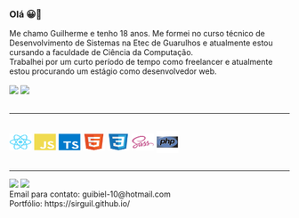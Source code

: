 ### Olá :grinning:👋
<link rel="stylesheet" href="https://cdn.jsdelivr.net/gh/devicons/devicon@v2.12.0/devicon.min.css">
Me chamo Guilherme e tenho 18 anos. Me formei no curso técnico de Desenvolvimento de Sistemas na Etec de Guarulhos e atualmente estou cursando a faculdade de Ciência da Computação. <br/>
Trabalhei por um  curto período de tempo como freelancer e atualmente estou procurando um estágio como desenvolvedor web.<br/><br/>
<div style="display: inline_block">
  <img height="180em" src="https://github-readme-stats.vercel.app/api?username=SirGuiL&show_icons=true&theme=midnight-purple&include_all_commits=true&count_private=true"/>
  <img height="180em" src="https://github-readme-stats.vercel.app/api/top-langs/?username=SirGuiL&layout=compact&langs_count=7&theme=midnight-purple"/>
</div><br/><hr>
<div style="display: inline_block"><br>
  <img align="center" alt="ReactJS" height="30" width="40" src="https://raw.githubusercontent.com/devicons/devicon/master/icons/react/react-original.svg">
  <img align="center" alt="JavaScript" height="30" width="40" src="https://raw.githubusercontent.com/devicons/devicon/master/icons/javascript/javascript-plain.svg">
  <img align="center" alt="TypeScript" height="30" width="40" src="https://raw.githubusercontent.com/devicons/devicon/master/icons/typescript/typescript-plain.svg">
  <img align="center" alt="HTML" height="30" width="40" src="https://raw.githubusercontent.com/devicons/devicon/master/icons/html5/html5-original.svg">
  <img align="center" alt="CSS" height="30" width="40" src="https://raw.githubusercontent.com/devicons/devicon/master/icons/css3/css3-original.svg">
  <img align="center" alt="HTML" height="30" width="40" src="https://raw.githubusercontent.com/devicons/devicon/master/icons/sass/sass-original.svg">
  <img align="center" alt="HTML" height="40" width="40" src="https://raw.githubusercontent.com/devicons/devicon/master/icons/php/php-original.svg">
</div><br/><hr>
  <a href="https://www.instagram.com/sir_guil_21/" target="_blank"><img src="https://img.shields.io/badge/Instagram-E4405F?style=for-the-badge&logo=instagram&logoColor=white&color=833ab4" target="_blank"></a>
  <a href="https://www.linkedin.com/in/guilherme-lima-de-souza-5422991b5/" target="_blank"><img src="https://img.shields.io/badge/-LinkedIn-%230077B5?style=for-the-badge&logo=linkedin&logoColor=white" target="_blank"></a><br/>
Email para contato: guibiel-10@hotmail.com <br/>
Portfólio: https://sirguil.github.io/
